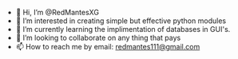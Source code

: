 - 👋 Hi, I’m @RedMantesXG
- 👀 I’m interested in creating simple but effective python modules
- 🌱 I’m currently learning the implimentation of databases in GUI's.
- 💞️ I’m looking to collaborate on any thing that pays
- 📫 How to reach me by email: redmantes111@gmail.com

<!---
RedMantesXG/RedMantesXG is a ✨ special ✨ repository because its `README.md` (this file) appears on your GitHub profile.
You can click the Preview link to take a look at your changes.
--->
